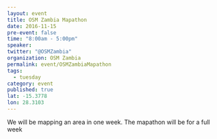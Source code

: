 ```yaml
---
layout: event
title: OSM Zambia Mapathon
date: 2016-11-15
pre-event: false
time: "8:00am - 5:00pm"
speaker: 
twitter: "@OSMZambia"
organization: OSM Zambia
permalink: event/OSMZambiaMapathon
tags: 
  - tuesday
category: event
published: true
lat: -15.3778
lon: 28.3103
---
```


We will be mapping an area in one week. The mapathon will be for a full week
